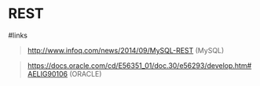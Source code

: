 # REST

#links

>http://www.infoq.com/news/2014/09/MySQL-REST (MySQL)

>https://docs.oracle.com/cd/E56351_01/doc.30/e56293/develop.htm#AELIG90106 (ORACLE)
